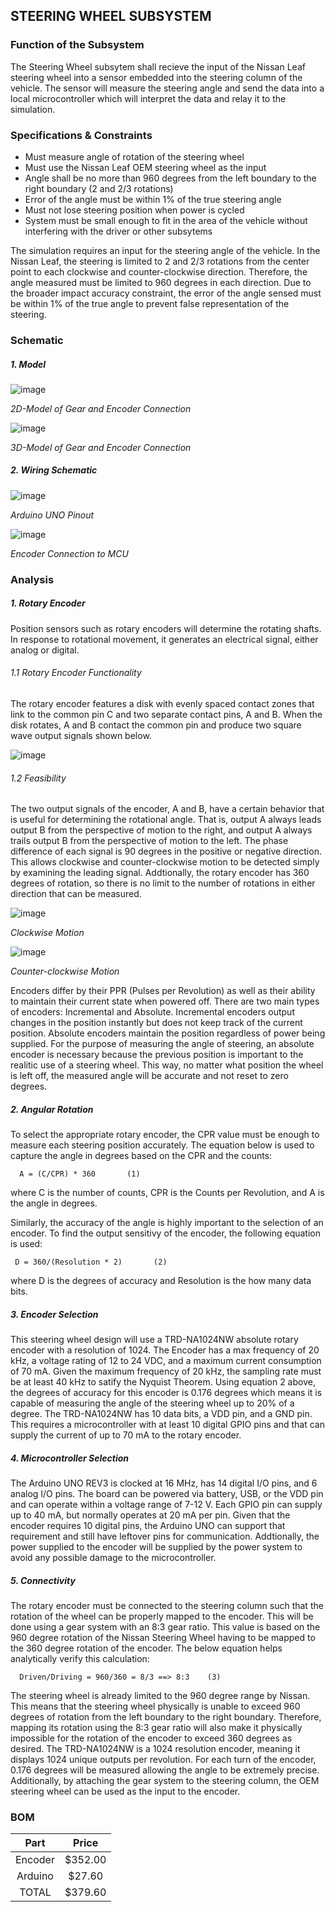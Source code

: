 STEERING WHEEL SUBSYSTEM
------------------------
### Function of the Subsystem
The Steering Wheel subsytem shall recieve the input of the Nissan Leaf steering wheel into a sensor
embedded into the steering column of the vehicle. The sensor will measure the steering angle and send
the data into a local microcontroller which will interpret the data and relay it to the simulation.

### Specifications & Constraints
- Must measure angle of rotation of the steering wheel
- Must use the Nissan Leaf OEM steering wheel as the input
- Angle shall be no more than 960 degrees from the left boundary to the right boundary (2 and 2/3 rotations)
- Error of the angle must be within 1% of the true steering angle
- Must not lose steering position when power is cycled
- System must be small enough to fit in the area of the vehicle without interfering with the driver or other subsytems

The simulation requires an input for the steering angle of the vehicle. In the Nissan Leaf, the steering
is limited to 2 and 2/3 rotations from the center point to each clockwise and counter-clockwise direction.
Therefore, the angle measured must be limited to 960 degrees in each direction. Due to the broader impact 
accuracy constraint, the error of the angle sensed must be within 1% of the true angle to prevent false
representation of the steering.

### Schematic
##### 1. Model


![image](https://user-images.githubusercontent.com/100802413/200971670-3beca395-ed8c-400a-b166-59c4ad6b9142.png)

_2D-Model of Gear and Encoder Connection_

![image](https://user-images.githubusercontent.com/100802413/200971713-41b91541-980b-4e55-9a2c-9e852589094b.png)

_3D-Model of Gear and Encoder Connection_

##### 2. Wiring Schematic

![image](https://user-images.githubusercontent.com/100802413/200881810-5902fe09-6d5b-472e-89ba-e14607246b68.png)

_Arduino UNO Pinout_

![image](https://user-images.githubusercontent.com/100802413/202778335-03551d16-b805-4bf0-b12f-0724f2eec5a0.png)

_Encoder Connection to MCU_


### Analysis
##### 1. Rotary Encoder

Position sensors such as rotary encoders will determine the rotating shafts. In response to rotational movement, it generates an electrical signal, either analog or digital.

###### 1.1 Rotary Encoder Functionality

The rotary encoder features a disk with evenly spaced contact zones that link to the common pin C and two separate contact pins, A and B. When the disk rotates, A and B contact the common pin and produce two square wave output signals shown below.

![image](https://user-images.githubusercontent.com/100802413/200368531-224a7058-f5ef-4dff-aec7-045677b9f0cd.png)

###### 1.2 Feasibility

The two output signals of the encoder, A and B, have a certain behavior that is useful for determining the rotational angle. That is, output A always leads output B from the perspective of motion to the right, and output A always trails output B from the perspective of motion to the left. The phase difference of each signal is 90 degrees in the positive or negative direction. This allows clockwise and counter-clockwise motion to be detected simply by examining the leading signal. Addtionally, the rotary encoder has 360 degrees of rotation, so there is no limit to the number of rotations in either direction that can be measured.

![image](https://user-images.githubusercontent.com/100802413/200377873-b847810c-9c7c-4f60-a6b4-c8aa6b95f3ac.png)

_Clockwise Motion_

![image](https://user-images.githubusercontent.com/100802413/200378017-c3d1d804-847d-441c-83e7-9236c77a80c6.png)

_Counter-clockwise Motion_

Encoders differ by their PPR (Pulses per Revolution) as well as their ability to maintain their current state when powered off. There are two main types of encoders: Incremental and Absolute. Incremental encoders output changes in the position instantly but does not keep track of the current position. Absolute encoders maintain the position regardless of power being supplied. For the purpose of measuring the angle of steering, an absolute encoder is necessary because the previous position is important to the realitic use of a steering wheel. This way, no matter what position the wheel is left off, the measured angle will be accurate and not reset to zero degrees.

##### 2. Angular Rotation

To select the appropriate rotary encoder, the CPR value must be enough to measure each steering position accurately. The equation below is used to capture the angle in degrees based on the CPR and the counts:
      
      A = (C/CPR) * 360       (1)

where C is the number of counts, CPR is the Counts per Revolution, and A is the angle in degrees.

Similarly, the accuracy of the angle is highly important to the selection of an encoder. To find the output sensitivy of the encoder, the following equation is used:
     
     D = 360/(Resolution * 2)       (2)

where D is the degrees of accuracy and Resolution is the how many data bits. 

##### 3. Encoder Selection

This steering wheel design will use a TRD-NA1024NW absolute rotary encoder with a resolution of 1024. The Encoder has a max frequency of 20 kHz, a voltage rating of 12 to 24 VDC, and a maximum current consumption of 70 mA. Given the maximum frequency of 20 kHz, the sampling rate must be at least 40 kHz to satify the Nyquist Theorem. Using equation 2 above, the degrees of accuracy for this encoder is 0.176 degrees which means it is capable of measuring the angle of the steering wheel up to 20% of a degree. The TRD-NA1024NW has 10 data bits, a VDD pin, and a GND pin. This requires a microcontroller with at least 10 digital GPIO pins and that can supply the current of up to 70 mA to the rotary encoder.

##### 4. Microcontroller Selection

The Arduino UNO REV3 is clocked at 16 MHz, has 14 digital I/O pins, and 6 analog I/O pins. The board can be powered via battery, USB, or the VDD pin and can operate within a voltage range of 7-12 V. Each GPIO pin can supply up to 40 mA, but normally operates at 20 mA per pin. Given that the encoder requires 10 digital pins, the Arduino UNO can support that requirement and still have leftover pins for communication. Addtionally, the power supplied to the encoder will be supplied by the power system to avoid any possible damage to the microcontroller.

##### 5. Connectivity

The rotary encoder must be connected to the steering column such that the rotation of the wheel can be properly mapped to the encoder. This will be done using a gear system with an 8:3 gear ratio. This value is based on the 960 degree rotation of the Nissan Steering Wheel having to be mapped to the 360 degree rotation of the encoder. The below equation helps analytically verify this calculation:

      Driven/Driving = 960/360 = 8/3 ==> 8:3    (3)
      
The steering wheel is already limited to the 960 degree range by Nissan. This means that the steering wheel physically is unable to exceed 960 degrees of rotation from the left boundary to the right boundary. Therefore, mapping its rotation using the 8:3 gear ratio will also make it physically impossible for the rotation of the encoder to exceed 360 degrees as desired. The TRD-NA1024NW is a 1024 resolution encoder, meaning it displays 1024 unique outputs per revolution. For each turn of the encoder, 0.176 degrees will be measured allowing the angle to be extremely precise. Additionally, by attaching the gear system to the steering column, the OEM steering wheel can be used as the input to the encoder.  

### BOM

| Part        | Price    |
|:-----------:|:--------:|
| Encoder     | $352.00  |
| Arduino     | $27.60   |
| TOTAL       | $379.60  |
